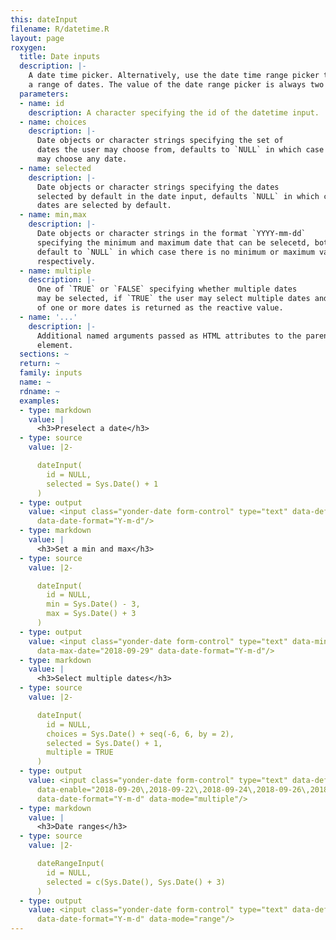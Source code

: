 ```yaml
---
this: dateInput
filename: R/datetime.R
layout: page
roxygen:
  title: Date inputs
  description: |-
    A date time picker. Alternatively, use the date time range picker to select
    a range of dates. The value of the date range picker is always two dates.
  parameters:
  - name: id
    description: A character specifying the id of the datetime input.
  - name: choices
    description: |-
      Date objects or character strings specifying the set of
      dates the user may choose from, defaults to `NULL` in which case the user
      may choose any date.
  - name: selected
    description: |-
      Date objects or character strings specifying the dates
      selected by default in the date input, defaults `NULL` in which case no
      dates are selected by default.
  - name: min,max
    description: |-
      Date objects or character strings in the format `YYYY-mm-dd`
      specifying the minimum and maximum date that can be selecetd, both
      default to `NULL` in which case there is no minimum or maximum value
      respectively.
  - name: multiple
    description: |-
      One of `TRUE` or `FALSE` specifying whether multiple dates
      may be selected, if `TRUE` the user may select multiple dates and a vector
      of one or more dates is returned as the reactive value.
  - name: '...'
    description: |-
      Additional named arguments passed as HTML attributes to the parent
      element.
  sections: ~
  return: ~
  family: inputs
  name: ~
  rdname: ~
  examples:
  - type: markdown
    value: |
      <h3>Preselect a date</h3>
  - type: source
    value: |2-

      dateInput(
        id = NULL,
        selected = Sys.Date() + 1
      )
  - type: output
    value: <input class="yonder-date form-control" type="text" data-default-date="2018-09-27"
      data-date-format="Y-m-d"/>
  - type: markdown
    value: |
      <h3>Set a min and max</h3>
  - type: source
    value: |2-

      dateInput(
        id = NULL,
        min = Sys.Date() - 3,
        max = Sys.Date() + 3
      )
  - type: output
    value: <input class="yonder-date form-control" type="text" data-min-date="2018-09-23"
      data-max-date="2018-09-29" data-date-format="Y-m-d"/>
  - type: markdown
    value: |
      <h3>Select multiple dates</h3>
  - type: source
    value: |2-

      dateInput(
        id = NULL,
        choices = Sys.Date() + seq(-6, 6, by = 2),
        selected = Sys.Date() + 1,
        multiple = TRUE
      )
  - type: output
    value: <input class="yonder-date form-control" type="text" data-default-date="2018-09-27"
      data-enable="2018-09-20\,2018-09-22\,2018-09-24\,2018-09-26\,2018-09-28\,2018-09-30\,2018-10-02"
      data-date-format="Y-m-d" data-mode="multiple"/>
  - type: markdown
    value: |
      <h3>Date ranges</h3>
  - type: source
    value: |2-

      dateRangeInput(
        id = NULL,
        selected = c(Sys.Date(), Sys.Date() + 3)
      )
  - type: output
    value: <input class="yonder-date form-control" type="text" data-default-date="2018-09-26\,2018-09-29"
      data-date-format="Y-m-d" data-mode="range"/>
---
```

